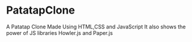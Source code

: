 # PatatapClone
A Patatap Clone Made Using HTML,CSS and JavaScript
It also shows the power of JS libraries Howler.js and Paper.js
